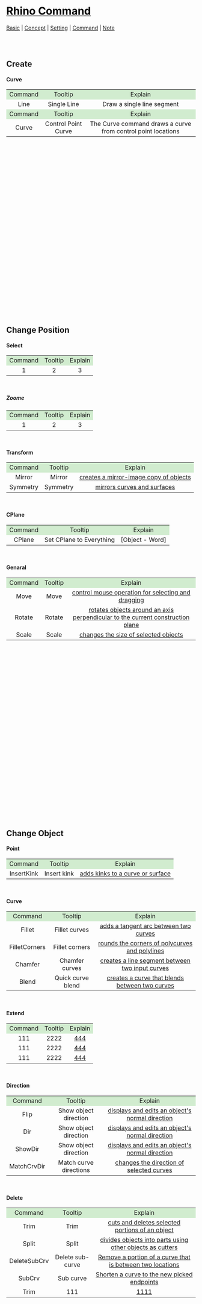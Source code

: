 <style>
.md0{margin-top: 500px;}
.md1{margin-top: 75px;}
.md2{margin-top: 50px;}
.md3{margin-top: 25px;}
.tbl1 td#header{background-color: D1ECCF}
.tbl1 tr#header{background-color: D1ECCF}
</style>

# [<span style="color:black;">Rhino Command</span>](Rhino.md)
[Basic](Rhino-Basic.md) | [Concept](Rhino-Concept.md) | [Setting](Rhino-Setting.md) | [Command](Rhino-Command.md) | [Note](Rhino-Note.md)
<div class="md1"></div>























## Create
#### Curve
<table><tbody>
<tr align="center"><td  bgcolor="D1ECCF">Command</td><td bgcolor="D1ECCF">Tooltip</td><td  bgcolor="D1ECCF">Explain</td></tr>
<tr align="center"><td>Line</td><td>Single Line</td><td>Draw a single line segment</td></tr>
<tr align="center"><td  bgcolor="D1ECCF">Command</td><td bgcolor="D1ECCF">Tooltip</td><td  bgcolor="D1ECCF">Explain</td></tr>
<tr align="center"><td>Curve</td><td>Control Point Curve</td><td>The Curve command draws a curve from control point locations</td></tr>
</tbody></table>























<div class="md0"></div>

## Change Position
#### Select
<table><tbody>
<tr align="center"><td  bgcolor="D1ECCF">Command</td><td bgcolor="D1ECCF">Tooltip</td><td  bgcolor="D1ECCF">Explain</td></tr>
<tr align="center"><td>1</td><td>2</td><td>3</td></tr>
</tbody></table>

<div class="md2"></div>

##### Zoome
<table><tbody>
<tr align="center"><td  bgcolor="D1ECCF">Command</td><td bgcolor="D1ECCF">Tooltip</td><td  bgcolor="D1ECCF">Explain</td></tr>
<tr align="center"><td>1</td><td>2</td><td>3</td></tr>
</tbody></table>

<div class="md2"></div>

#### Transform
<table><tbody>
<tr align="center"><td  bgcolor="D1ECCF">Command</td><td bgcolor="D1ECCF">Tooltip</td><td  bgcolor="D1ECCF">Explain</td></tr>
<tr align="center"><td>Mirror</td><td>Mirror</td><td><a href="http://docs.mcneel.com/rhino/5/help/en-us/commands/mirror.htm" target="_blank">creates a mirror-image copy of objects</a></td></tr>
<tr align="center"><td>Symmetry</td><td>Symmetry</td><td><a href="http://docs.mcneel.com/rhino/5/help/en-us/commands/symmetry.htm" target="_blank"> mirrors curves and surfaces</a></td></tr>
</tbody></table>

<div class="md2"></div>

#### CPlane
<table><tbody>
<tr align="center"><td  bgcolor="D1ECCF">Command</td><td bgcolor="D1ECCF">Tooltip</td><td  bgcolor="D1ECCF">Explain</td></tr>
<tr align="center"><td>CPlane</td><td>Set CPlane to Everything</td><td>[Object - Word]</td></tr>
</tbody></table>

<div class="md2"></div>

#### Genaral
<table><tbody>
<tr align="center"><td  bgcolor="D1ECCF">Command</td><td bgcolor="D1ECCF">Tooltip</td><td  bgcolor="D1ECCF">Explain</td></tr>
<tr align="center"><td>Move</td><td>Move</td><td><a href="http://docs.mcneel.com/rhino/5/help/en-us/commands/move.htm" target="_blank">control mouse operation for selecting and dragging</a></td></tr>
<tr align="center"><td>Rotate</td><td>Rotate</td><td><a href="http://docs.mcneel.com/rhino/5/help/en-us/commands/rotate.htm" target="_blank">rotates objects around an axis perpendicular to the current construction plane</a></td></tr>
<tr align="center"><td>Scale</td><td>Scale</td><td><a href="http://docs.mcneel.com/rhino/5/help/en-us/commands/scale.htm" target="_blank">changes the size of selected objects</a></td></tr>
</tbody></table>























<div class="md0"></div>

## Change Object
#### Point
<table><tbody>
<tr align="center"><td  bgcolor="D1ECCF">Command</td><td bgcolor="D1ECCF">Tooltip</td><td  bgcolor="D1ECCF">Explain</td></tr>
<tr align="center"><td>InsertKink</td><td>Insert kink</td><td><a href="http://docs.mcneel.com/rhino/5/help/en-us/commands/insertkink.htm" target="_blank">adds kinks to a curve or surface</a></td></tr>
</tbody></table>

<div class="md2"></div>

#### Curve
<table><tbody>
<tr align="center"><td  bgcolor="D1ECCF">Command</td><td bgcolor="D1ECCF">Tooltip</td><td  bgcolor="D1ECCF">Explain</td></tr>
<tr align="center"><td>Fillet</td><td>Fillet curves</td><td><a href="http://docs.mcneel.com/rhino/5/help/en-us/commands/fillet.htm" target="_blank">adds a tangent arc between two curves</a></td></tr>
<tr align="center"><td>FilletCorners</td><td>Fillet corners</td><td><a href="http://docs.mcneel.com/rhino/5/help/en-us/commands/filletcorners.htm" target="_blank">rounds the corners of polycurves and polylines</a></td></tr>
<tr align="center"><td>Chamfer</td><td>Chamfer curves</td><td><a href="http://docs.mcneel.com/rhino/5/help/en-us/commands/chamfer.htm" target="_blank">creates a line segment between two input curves</a></td></tr>
<tr align="center"><td>Blend</td><td>Quick curve blend</td><td><a href="http://docs.mcneel.com/rhino/5/help/en-us/commands/blend.htm"> creates a curve that blends between two curves</a></td></tr>
</tbody></table>

<div class="md2"></div>

#### Extend
<table><tbody>
<tr align="center"><td  bgcolor="D1ECCF">Command</td><td bgcolor="D1ECCF">Tooltip</td><td  bgcolor="D1ECCF">Explain</td></tr>
<tr align="center"><td>111</td><td>2222</td><td><a href="33333" target="_blank">444</a></td></tr>
<tr align="center"><td>111</td><td>2222</td><td><a href="33333" target="_blank">444</a></td></tr>
<tr align="center"><td>111</td><td>2222</td><td><a href="33333" target="_blank">444</a></td></tr>
</tbody></table>

<div class="md2"></div>

#### Direction
<table><tbody>
<tr align="center"><td  bgcolor="D1ECCF">Command</td><td bgcolor="D1ECCF">Tooltip</td><td  bgcolor="D1ECCF">Explain</td></tr>
<tr align="center"><td>Flip</td><td>Show object direction</td><td><a href="http://docs.mcneel.com/rhino/5/help/en-us/commands/dir.htm" target="_blank">displays and edits an object's normal direction</a></td></tr>
<tr align="center"><td>Dir</td><td>Show object direction</td><td><a href="http://docs.mcneel.com/rhino/5/help/en-us/commands/dir.htm" target="_blank">displays and edits an object's normal direction</a></td></tr>
<tr align="center"><td>ShowDir</td><td>Show object direction</td><td><a href="http://docs.mcneel.com/rhino/5/help/en-us/commands/dir.htm" target="_blank">displays and edits an object's normal direction</a></td></tr>
<tr align="center"><td>MatchCrvDir</td><td>Match curve directions</td><td><a href="http://docs.mcneel.com/rhino/5/help/en-us/commands/matchcrvdir.htm" target="_blank">changes the direction of selected curves</a></td></tr>
</tbody></table>

<div class="md2"></div>

#### Delete
<table><tbody>
<tr align="center"><td  bgcolor="D1ECCF">Command</td><td bgcolor="D1ECCF">Tooltip</td><td  bgcolor="D1ECCF">Explain</td></tr>
<tr align="center"><td>Trim</td><td>Trim</td><td><a href="http://docs.mcneel.com/rhino/5/help/en-us/commands/trim.htm" target="_blank">cuts and deletes selected portions of an object</a></td></tr>
<tr align="center"><td>Split</td><td>Split</td><td><a href="http://docs.mcneel.com/rhino/5/help/en-us/commands/split.htm" target="_blank">divides objects into parts using other objects as cutters</a></td></tr>
<tr align="center"><td>DeleteSubCrv</td><td>Delete sub-curve</td><td><a href="http://docs.mcneel.com/rhino/5/help/en-us/commands/deletesubcrv.htm" target="_blank">Remove a portion of a curve that is between two locations</a></td></tr>
<tr align="center"><td>SubCrv</td><td>Sub curve</td><td><a href="http://docs.mcneel.com/rhino/5/help/en-us/commands/subcrv.htm" target="_blank">Shorten a curve to the new picked endpoints</a></td></tr>
<tr align="center"><td>Trim</td><td>111</td><td><a href="1111" target="_blank">1111</a></td></tr>
</tbody></table>



















<div class="md0"></div>

## Analyze
#### Dimension
<table><tbody>
<tr align="center"><td  bgcolor="D1ECCF">Command</td><td bgcolor="D1ECCF">Tooltip</td><td  bgcolor="D1ECCF">Explain</td></tr>
<tr align="center"><td>1</td><td>2</td><td>3</td></tr>
</tbody></table>

<div class="md2"></div>

#### Point
<table><tbody>
<tr align="center"><td  bgcolor="D1ECCF">Command</td><td bgcolor="D1ECCF">Tooltip</td><td  bgcolor="D1ECCF">Explain</td></tr>
<tr align="center"><td>PointsOn</td><td>Show object control points</td><td><a href="http://docs.mcneel.com/rhino/5/help/en-us/commands/pointson.htm" target="_blank">displays control points</a></td></tr>
<tr align="center"><td>EditPtOn</td><td>Show curve edit points</td><td><a href="http://docs.mcneel.com/rhino/5/help/en-us/commands/pointson.htm#EditPtOn" target="_blank">displays points on the curve evaluated at knot averages</a></td></tr>
</tbody></table>







<tr align="center"><td>111</td><td>2222</td><td><a href="33333" target="_blank">444</a></td></tr>